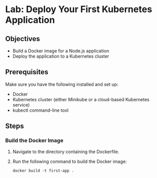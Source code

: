 # Lab: Deploy Your First Kubernetes Application

## Objectives

- Build a Docker image for a Node.js application
- Deploy the application to a Kubernetes cluster

## Prerequisites

Make sure you have the following installed and set up:

- Docker
- Kubernetes cluster (either Minikube or a cloud-based Kubernetes service)
- kubectl command-line tool

## Steps

### Build the Docker Image

1. Navigate to the directory containing the Dockerfile.
2. Run the following command to build the Docker image:

   ```shell
   docker build -t first-app .
